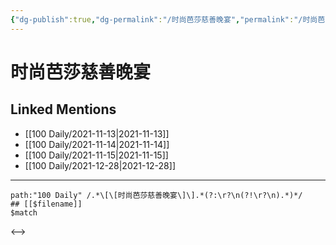 ```yaml
---
{"dg-publish":true,"dg-permalink":"/时尚芭莎慈善晚宴","permalink":"/时尚芭莎慈善晚宴/"}
---
```


# 时尚芭莎慈善晚宴

## Linked Mentions
- [[100 Daily/2021-11-13\|2021-11-13]]
- [[100 Daily/2021-11-14\|2021-11-14]]
- [[100 Daily/2021-11-15\|2021-11-15]]
- [[100 Daily/2021-12-28\|2021-12-28]]


---

```expander
path:"100 Daily" /.*\[\[时尚芭莎慈善晚宴\]\].*(?:\r?\n(?!\r?\n).*)*/
## [[$filename]]
$match
```

<-->